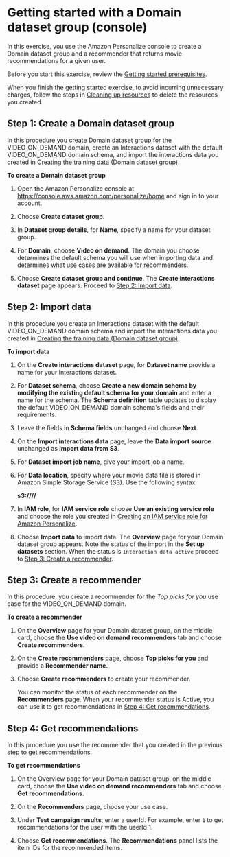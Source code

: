 # Getting started with a Domain dataset group \(console\)<a name="getting-started-console-domain"></a>

In this exercise, you use the Amazon Personalize console to create a Domain dataset group and a recommender that returns movie recommendations for a given user\.

Before you start this exercise, review the [Getting started prerequisites](gs-prerequisites.md)\.

When you finish the getting started exercise, to avoid incurring unnecessary charges, follow the steps in [Cleaning up resources](gs-cleanup.md) to delete the resources you created\. 

## Step 1: Create a Domain dataset group<a name="getting-started-console-import-dataset-domain"></a>

 In this procedure you create Domain dataset group for the VIDEO\_ON\_DEMAND domain, create an Interactions dataset with the default VIDEO\_ON\_DEMAND domain schema, and import the interactions data you created in [Creating the training data \(Domain dataset group\)](gs-prerequisites.md#gs-data-prep-domain)\. 

**To create a Domain dataset group**

1. Open the Amazon Personalize console at [https://console\.aws\.amazon\.com/personalize/home](https://console.aws.amazon.com/personalize/home) and sign in to your account\.

1. Choose **Create dataset group**\.

1. In **Dataset group details**, for **Name**, specify a name for your dataset group\. 

1.  For **Domain**, choose **Video on demand**\. The domain you choose determines the default schema you will use when importing data and determines what use cases are available for recommenders\. 

1. Choose **Create dataset group and continue**\. The **Create interactions dataset** page appears\. Proceed to [Step 2: Import data](#getting-started-import-data-domain)\.

## Step 2: Import data<a name="getting-started-import-data-domain"></a>

 In this procedure you create an Interactions dataset with the default VIDEO\_ON\_DEMAND domain schema and import the interactions data you created in [Creating the training data \(Domain dataset group\)](gs-prerequisites.md#gs-data-prep-domain)\. 

**To import data**

1. On the **Create interactions dataset** page, for **Dataset name** provide a name for your Interactions dataset\. 

1. For **Dataset schema**, choose **Create a new domain schema by modifying the existing default schema for your domain** and enter a name for the schema\. The **Schema definition** table updates to display the default VIDEO\_ON\_DEMAND domain schema's fields and their requirements\. 

1. Leave the fields in **Schema fields** unchanged and choose **Next**\.

1. On the **Import interactions data** page, leave the **Data import source** unchanged as **Import data from S3**\.

1. For **Dataset import job name**, give your import job a name\.

1. For **Data location**, specify where your movie data file is stored in Amazon Simple Storage Service \(S3\)\. Use the following syntax:

   **s3://<name of your S3 bucket>/<folder path>/<CSV filename>**

1. In **IAM role**, for **IAM service role** choose **Use an existing service role** and choose the role you created in [Creating an IAM service role for Amazon Personalize](aws-personalize-set-up-permissions.md#set-up-create-role-with-permissions)\.

1. Choose **Import data** to import data\. The **Overview** page for your Domain dataset group appears\. Note the status of the import in the **Set up datasets** section\. When the status is `Interaction data active` proceed to [Step 3: Create a recommender](#getting-started-console-create-recommenders)\.

## Step 3: Create a recommender<a name="getting-started-console-create-recommenders"></a>

In this procedure, you create a recommender for the *Top picks for you* use case for the VIDEO\_ON\_DEMAND domain\.

**To create a recommender**

1.  On the **Overview** page for your Domain dataset group, on the middle card, choose the **Use video on demand recommenders** tab and choose **Create recommenders**\. 

1. On the **Create recommenders** page, choose **Top picks for you** and provide a **Recommender name**\.

1. Choose **Create recommenders** to create your recommender\.

   You can monitor the status of each recommender on the **Recommenders** page\. When your recommender status is Active, you can use it to get recommendations in [Step 4: Get recommendations](#getting-started-console-get-recommendations-domain)\.

## Step 4: Get recommendations<a name="getting-started-console-get-recommendations-domain"></a>

In this procedure you use the recommender that you created in the previous step to get recommendations\.

**To get recommendations**

1. On the Overview page for your Domain dataset group, on the middle card, choose the **Use video on demand recommenders** tab and choose **Get recommendations**\.

1.  On the **Recommenders** page, choose your use case\. 

1.  Under **Test campaign results**, enter a userId\. For example, enter `1` to get recommendations for the user with the userId 1\. 

1. Choose **Get recommendations**\. The **Recommendations** panel lists the item IDs for the recommended items\.